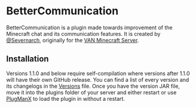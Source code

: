 # BetterCommunication
BetterCommunication is a plugin made towards improvement of the Minecraft chat and its communication features. It is created by [@Severnarch](https://www.github.com/Severnarch), originally for the [VAN Minecraft Server](https://www.planetminecraft.com/server/van-vanilla-anarchy-network/).

## Installation
Versions 1.1.0 and below require self-compilation where versions after 1.1.0 will have their own GitHub release. You can find a list of every version and its changelogs in the [Versions](VERSIONS.md) file.
Once you have the version JAR file, move it into the plugins folder of your server and either restart or use [PlugManX](https://www.spigotmc.org/resources/plugmanx.88135/) to load the plugin in without a restart.
